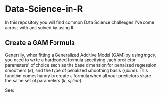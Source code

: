 # Data-Science-in-R
In this repository you will find common Data Science challenges I've come across with and solved by using R.

## Create a GAM Formula

Generally, when fitting a Generalized Additive Model (GAM) by using *mgcv*, you need to write a hardcoded formula specifying each predictor parameters' of choice such as the base dimension for penalized regression smoothers (*k*), and the type of penalized smoothing basis (*spline*). This function comes handy to create a formula when all your predictors share the same set of parameters (*k*, *spline*).

See: 

